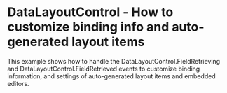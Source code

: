 # DataLayoutControl - How to customize binding info and auto-generated layout items


This example shows how to handle the DataLayoutControl.FieldRetrieving and DataLayoutControl.FieldRetrieved events to customize binding information, and settings of auto-generated layout items and embedded editors.

<br/>


